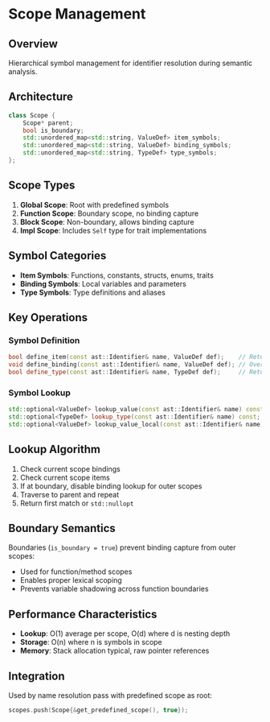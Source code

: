 # Scope Management

## Overview

Hierarchical symbol management for identifier resolution during semantic analysis.

## Architecture

```cpp
class Scope {
    Scope* parent;
    bool is_boundary;
    std::unordered_map<std::string, ValueDef> item_symbols;
    std::unordered_map<std::string, ValueDef> binding_symbols;
    std::unordered_map<std::string, TypeDef> type_symbols;
};
```

## Scope Types

1. **Global Scope**: Root with predefined symbols
2. **Function Scope**: Boundary scope, no binding capture
3. **Block Scope**: Non-boundary, allows binding capture
4. **Impl Scope**: Includes `Self` type for trait implementations

## Symbol Categories

- **Item Symbols**: Functions, constants, structs, enums, traits
- **Binding Symbols**: Local variables and parameters
- **Type Symbols**: Type definitions and aliases

## Key Operations

### Symbol Definition
```cpp
bool define_item(const ast::Identifier& name, ValueDef def);    // Returns false on duplicate
void define_binding(const ast::Identifier& name, ValueDef def); // Overwrites existing
bool define_type(const ast::Identifier& name, TypeDef def);     // Returns false on duplicate
```

### Symbol Lookup
```cpp
std::optional<ValueDef> lookup_value(const ast::Identifier& name) const;
std::optional<TypeDef> lookup_type(const ast::Identifier& name) const;
std::optional<ValueDef> lookup_value_local(const ast::Identifier& name) const; // Current scope only
```

## Lookup Algorithm

1. Check current scope bindings
2. Check current scope items
3. If at boundary, disable binding lookup for outer scopes
4. Traverse to parent and repeat
5. Return first match or `std::nullopt`

## Boundary Semantics

Boundaries (`is_boundary = true`) prevent binding capture from outer scopes:
- Used for function/method scopes
- Enables proper lexical scoping
- Prevents variable shadowing across function boundaries

## Performance Characteristics

- **Lookup**: O(1) average per scope, O(d) where d is nesting depth
- **Storage**: O(n) where n is symbols in scope
- **Memory**: Stack allocation typical, raw pointer references

## Integration

Used by name resolution pass with predefined scope as root:
```cpp
scopes.push(Scope{&get_predefined_scope(), true});